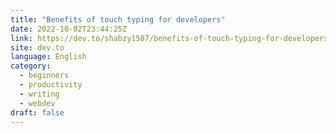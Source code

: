 ```yaml
---
title: "Benefits of touch typing for developers"
date: 2022-10-02T23:44:25Z
link: https://dev.to/shabzy1507/benefits-of-touch-typing-for-developers-hg6?utm_medium=RSS&utm_source=news.12bit.vn
site: dev.to
language: English
category:
  - beginners
  - productivity
  - writing
  - webdev
draft: false
---
```

